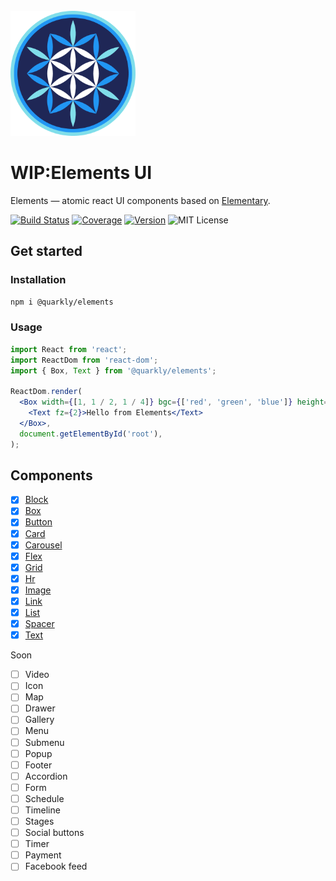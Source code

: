 <br>
<a href="https://github.com/quarkly/elements">
  <img alt="elements" src="docs/src/q-elements.png" width="200px">
</a>

# WIP:Elements UI

Elements — atomic react UI components based on [Elementary](https://github.com/quarkly/elementary).

[![Build Status][badge]][travis]
[![Coverage][coverage-badge]][coverage]
[![Version][version-badge]][npm]
![MIT License][license]

[badge]: https://flat.badgen.net/travis/quarkly/elements/master
[travis]: https://travis-ci.com/quarkly/elements
[coverage-badge]: https://flat.badgen.net/codecov/c/github/quarkly/elements
[coverage]: https://codecov.io/github/quarkly/elements
[version-badge]: https://flat.badgen.net/npm/v/@quarkly/elements
[npm]: https://npmjs.com/package/@quarkly/elements
[license]: https://flat.badgen.net/badge/license/MIT/blue

## Get started

### Installation

```sh
npm i @quarkly/elements
```

### Usage

```jsx
import React from 'react';
import ReactDom from 'react-dom';
import { Box, Text } from '@quarkly/elements';

ReactDom.render(
  <Box width={[1, 1 / 2, 1 / 4]} bgc={['red', 'green', 'blue']} height="300px">
    <Text fz={2}>Hello from Elements</Text>
  </Box>,
  document.getElementById('root'),
);
```

## Components

- [x] [Block](docs/block.md)
- [x] [Box](docs/box.md)
- [x] [Button](docs/button.md)
- [x] [Card](docs/card.md)
- [x] [Carousel](docs/carousel.md)
- [x] [Flex](docs/flex.md)
- [x] [Grid](docs/grid.md)
- [x] [Hr](docs/hr.md)
- [x] [Image](docs/image.md)
- [x] [Link](docs/link.md)
- [x] [List](docs/list.md)
- [x] [Spacer](docs/spacer.md)
- [x] [Text](docs/text.md)

Soon

- [ ] Video
- [ ] Icon
- [ ] Map
- [ ] Drawer
- [ ] Gallery
- [ ] Menu
- [ ] Submenu
- [ ] Popup
- [ ] Footer
- [ ] Accordion
- [ ] Form
- [ ] Schedule
- [ ] Timeline
- [ ] Stages
- [ ] Social buttons
- [ ] Timer
- [ ] Payment
- [ ] Facebook feed
